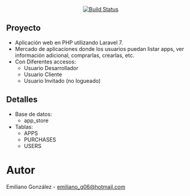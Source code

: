 
<p align="center">
<a href="https://travis-ci.org/laravel/framework"><img src="https://media-exp1.licdn.com/dms/image/C4E1BAQEDDjuh9HQchg/company-background_10000/0/1610631110628?e=2159024400&v=beta&t=00JMFny1Y6JiSd8rpPDIfJ_6vNH6NhtCK_yban1zy3c" alt="Build Status"></a>
</p>

## Proyecto
- Aplicación web en PHP utilizando Laravel 7.
- Mercado de aplicaciones donde los usuarios puedan listar apps, ver información adicional, comprarlas, crearlas, etc.
- Con Diferentes accesos:
  - Usuario Desarrollador
  - Usuario Cliente
  - Usuario Invitado (no logueado)

## Detalles

* Base de datos:
  - app_store
* Tablas:
  - APPS
  - PURCHASES
  - USERS

# Autor
Emiliano González - emiliano_g06@hotmail.com
